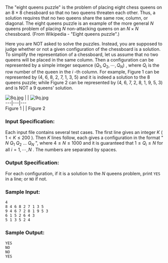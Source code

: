 <!-- Title
N Queens Puzzle (20)
-->
The "eight queens puzzle" is the problem of placing eight chess queens on an
$8\times 8$ chessboard so that no two queens threaten each other. Thus, a
solution requires that no two queens share the same row, column, or diagonal.
The eight queens puzzle is an example of the more general $N$ queens problem
of placing $N$ non-attacking queens on an $N\times N$ chessboard. (From
Wikipedia - "Eight queens puzzle".)

Here you are NOT asked to solve the puzzles. Instead, you are supposed to
judge whether or not a given configuration of the chessboard is a solution. To
simplify the representation of a chessboard, let us assume that no two queens
will be placed in the same column. Then a configuration can be represented by
a simple integer sequence $(Q_1, Q_2, \cdots , Q_N)$ , where $Q_i$ is the row
number of the queen in the $i$ -th column. For example, Figure 1 can be
represented by (4, 6, 8, 2, 7, 1, 3, 5) and it is indeed a solution to the 8
queens puzzle; while Figure 2 can be represented by (4, 6, 7, 2, 8, 1, 9, 5,
3) and is NOT a 9 queens' solution.

![8q.jpg](https://images.ptausercontent.com/7d0443cf-5c19-4494-98a6-0f0f54894eaa.jpg)
|  |
![9q.jpg](https://images.ptausercontent.com/d187e37a-4eb8-4215-8e2c-040a73c5c8d8.jpg)  
---|---|---  
Figure 1 |  | Figure 2  
  
### Input Specification:

Each input file contains several test cases. The first line gives an integer
$K$ ( $1<K\le 200$ ). Then $K$ lines follow, each gives a configuration in the
format " $N$ $Q_1$ $Q_2$ ... $Q_N$ ", where $4\le N\le 1000$ and it is
guaranteed that $1\le Q_i\le N$ for all $i=1, \cdots , N$ . The numbers are
separated by spaces.

### Output Specification:

For each configuration, if it is a solution to the $N$ queens problem, print
`YES` in a line; or `NO` if not.

### Sample Input:

```
4
8 4 6 8 2 7 1 3 5
9 4 6 7 2 8 1 9 5 3
6 1 5 2 6 4 3
5 1 3 5 2 4
```

### Sample Output:

```
YES
NO
NO
YES
```
